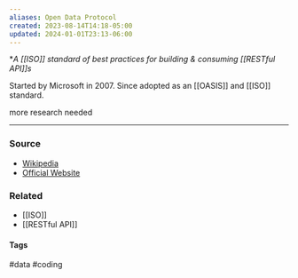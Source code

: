 ```yaml
---
aliases: Open Data Protocol
created: 2023-08-14T14:18-05:00
updated: 2024-01-01T23:13-06:00
---
```

**A [[ISO]] standard of best practices for building & consuming [[RESTful API]]s*

Started by Microsoft in 2007. Since adopted as an [[OASIS]] and [[ISO]] standard.

more research needed

---
### Source
- [Wikipedia](https://en.wikipedia.org/wiki/Open_Data_Protocol)
- [Official Website](https://www.google.com/url?sa=t&rct=j&q=&esrc=s&source=web&cd=&ved=2ahUKEwiWgIer79yAAxU9l4kEHQzjCjwQjBB6BAgUEAE&url=https%3A%2F%2Fwww.odata.org%2Fgetting-started%2Funderstand-odata-in-6-steps%2F&usg=AOvVaw3WUyp_nhIwAJHKAVM3Nvcb&opi=89978449)

### Related
- [[ISO]]
- [[RESTful API]]

#### Tags
#data #coding 